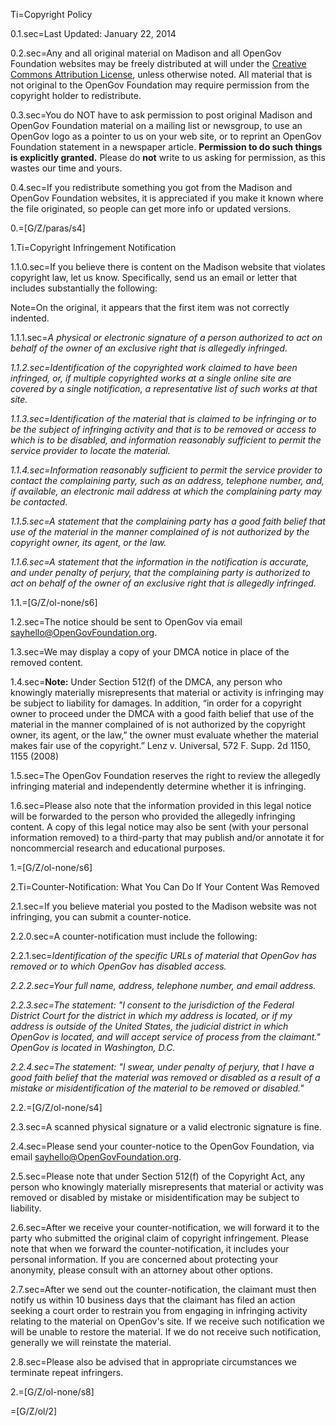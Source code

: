 Ti=Copyright Policy

0.1.sec=Last Updated: January 22, 2014

0.2.sec=Any and all original material on Madison and all OpenGov Foundation websites may be freely distributed at will under the <a href="http://www.google.com/url?q=http%3A%2F%2Fcreativecommons.org%2Flicenses%2Fby%2F3.0%2Fus%2F&sa=D&sntz=1&usg=AFQjCNGVpbB9Qi9daLWE6wfFrscDlYS3Ww">Creative Commons Attribution License</a>, unless otherwise noted. All material that is not original to the OpenGov Foundation may require permission from the copyright holder to redistribute.

0.3.sec=You do NOT have to ask permission to post original Madison and OpenGov Foundation material on a mailing list or newsgroup, to use an OpenGov logo as a pointer to us on your web site, or to reprint an OpenGov Foundation statement in a newspaper article. <b>Permission to do such things is explicitly granted.</b> Please do <b>not</b> write to us asking for permission, as this wastes our time and yours.

0.4.sec=If you redistribute something you got from the Madison and OpenGov Foundation websites, it is appreciated if you make it known where the file originated, so people can get more info or updated versions.

0.=[G/Z/paras/s4]

1.Ti=Copyright Infringement Notification

1.1.0.sec=If you believe there is content on the Madison website that violates copyright law, let us know. Specifically, send us an email or letter that includes substantially the following:

Note=On the original, it appears that the first item was not correctly indented.

1.1.1.sec=<i>A physical or electronic signature of a person authorized to act on behalf of the owner of an exclusive right that is allegedly infringed.

1.1.2.sec=Identification of the copyrighted work claimed to have been infringed, or, if multiple copyrighted works at a single online site are covered by a single notification, a representative list of such works at that site.

1.1.3.sec=Identification of the material that is claimed to be infringing or to be the subject of infringing activity and that is to be removed or access to which is to be disabled, and information reasonably sufficient to permit the service provider to locate the material.

1.1.4.sec=Information reasonably sufficient to permit the service provider to contact the complaining party, such as an address, telephone number, and, if available, an electronic mail address at which the complaining party may be contacted.

1.1.5.sec=A statement that the complaining party has a good faith belief that use of the material in the manner complained of is not authorized by the copyright owner, its agent, or the law.

1.1.6.sec=A statement that the information in the notification is accurate, and under penalty of perjury, that the complaining party is authorized to act on behalf of the owner of an exclusive right that is allegedly infringed.</i>

1.1.=[G/Z/ol-none/s6]

1.2.sec=The notice should be sent to OpenGov via email <a href="mailto:sayhello@OpenGovFoundation.org">sayhello@OpenGovFoundation.org</a>.

1.3.sec=We may display a copy of your DMCA notice in place of the removed content.

1.4.sec=<b>Note:</b> Under Section 512(f) of the DMCA, any person who knowingly materially misrepresents that material or activity is infringing may be subject to liability for damages. In addition, “in order for a copyright owner to proceed under the DMCA with a good faith belief that use of the material in the manner complained of is not authorized by the copyright owner, its agent, or the law,” the owner must evaluate whether the material makes fair use of the copyright.” Lenz v. Universal, 572 F. Supp. 2d 1150, 1155 (2008)

1.5.sec=The OpenGov Foundation reserves the right to review the allegedly infringing material and independently determine whether it is infringing.

1.6.sec=Please also note that the information provided in this legal notice will be forwarded to the person who provided the allegedly infringing content. A copy of this legal notice may also be sent (with your personal information removed) to a third-party that may publish and/or annotate it for noncommercial research and educational purposes.

1.=[G/Z/ol-none/s6]

2.Ti=Counter-Notification: What You Can Do If Your Content Was Removed

2.1.sec=If you believe material you posted to the Madison website was not infringing, you can submit a counter-notice.

2.2.0.sec=A counter-notification must include the following:

2.2.1.sec=<i>Identification of the specific URLs of material that OpenGov has removed or to which OpenGov has disabled access.

2.2.2.sec=Your full name, address, telephone number, and email address.

2.2.3.sec=The statement: "I consent to the jurisdiction of the Federal District Court for the district in which my address is located, or if my address is outside of the United States, the judicial district in which OpenGov is located, and will accept service of process from the claimant." OpenGov is located in Washington, D.C.

2.2.4.sec=The statement: "I swear, under penalty of perjury, that I have a good faith belief that the material was removed or disabled as a result of a mistake or misidentification of the material to be removed or disabled."</i>

2.2.=[G/Z/ol-none/s4]

2.3.sec=A scanned physical signature or a valid electronic signature is fine.

2.4.sec=Please send your counter-notice to the OpenGov Foundation, via email <a href="mailto:sayhello@OpenGovFoundation.org">sayhello@OpenGovFoundation.org</a>.

2.5.sec=Please note that under Section 512(f) of the Copyright Act, any person who knowingly materially misrepresents that material or activity was removed or disabled by mistake or misidentification may be subject to liability.

2.6.sec=After we receive your counter-notification, we will forward it to the party who submitted the original claim of copyright infringement. Please note that when we forward the counter-notification, it includes your personal information. If you are concerned about protecting your anonymity, please consult with an attorney about other options.

2.7.sec=After we send out the counter-notification, the claimant must then notify us within 10 business days that the claimant has filed an action seeking a court order to restrain you from engaging in infringing activity relating to the material on OpenGov's site. If we receive such notification we will be unable to restore the material. If we do not receive such notification, generally we will reinstate the material.

2.8.sec=Please also be advised that in appropriate circumstances we terminate repeat infringers.

2.=[G/Z/ol-none/s8]

=[G/Z/ol/2]
